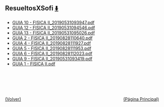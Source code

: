 
<html>
<body>
<h2>ResueltosXSofi <a href="https://downgit.github.io/#/home?url=https://github.com/Apuntes-FIUBA/Apuntes-Electronica/tree/main/82 - Física/8202 - Fisica II/Guias de Problemas/ResueltosXSofi" style="font-size:20px">  ⬇️ </a></h2>
<ul>
    <li><a href="GUIA 10 - FISICA II_20190531093947.pdf">GUIA 10 - FISICA II_20190531093947.pdf</a></li>
    <li><a href="GUIA 12 - FISICA II_20190531094546.pdf">GUIA 12 - FISICA II_20190531094546.pdf</a></li>
    <li><a href="GUIA 13 - FISICA II_20190531095026.pdf">GUIA 13 - FISICA II_20190531095026.pdf</a></li>
    <li><a href="GUIA 2 - FISICA II_20190828110640.pdf">GUIA 2 - FISICA II_20190828110640.pdf</a></li>
    <li><a href="GUIA 4 - FISICA II_20190828111927.pdf">GUIA 4 - FISICA II_20190828111927.pdf</a></li>
    <li><a href="GUIA 5 - FISICA II_20190828111953.pdf">GUIA 5 - FISICA II_20190828111953.pdf</a></li>
    <li><a href="GUIA 6 - FISICA II_20190828112023.pdf">GUIA 6 - FISICA II_20190828112023.pdf</a></li>
    <li><a href="GUIA 9 - FISICA II_20190531093419.pdf">GUIA 9 - FISICA II_20190531093419.pdf</a></li>
    <li><a href="GUIA 1 - FISICA II.pdf">GUIA 1 - FISICA II.pdf</a></li>
</ul>
</body>
</html>












<br><br><br><br><br><a href="../" style="float: left">(Volver)</a> <a href="https://apuntes-fiuba.github.io/Apuntes-Electronica" style="float: right">(Página Principal)</a>
